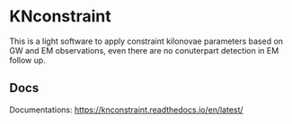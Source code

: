 # KNconstraint
This is a light software to apply constraint kilonovae parameters based on GW and EM observations, even there are no conuterpart detection in EM follow up.

## Docs
Documentations: https://knconstraint.readthedocs.io/en/latest/
